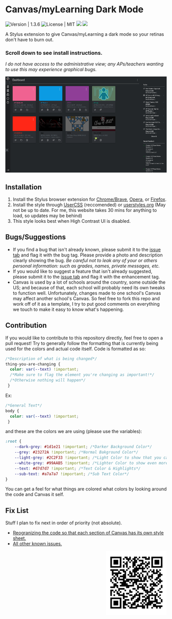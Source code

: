 # Canvas/myLearning Dark Mode
![Version | 1.3.6](https://img.shields.io/badge/version-1.3.6-green)
![License | MIT](https://img.shields.io/github/license/soupyzinc/CanvasDarkMode)
![](https://img.shields.io/github/issues-raw/soupyzinc/canvasdarkmode)
![](https://img.shields.io/github/issues-closed-raw/soupyzinc/canvasdarkmode)


A Stylus extension to give Canvas/myLearning a dark mode so your retinas don't have to burn out. 

### **Scroll down to see install instructions.**

*I do not have access to the administrative view; any APs/teachers wanting to use this may experience graphical bugs.*

<p align="left">
<img src="https://github.com/SoupyzInc/CanvasDarkMode/blob/main/images/Dashboardv1.1.5.png" alt="alt text" height="300">
</p>

## Installation
1. Install the Stylus browser extension for [Chrome/Brave](https://chrome.google.com/webstore/detail/stylus/clngdbkpkpeebahjckkjfobafhncgmne), [Opera](https://addons.opera.com/en-gb/extensions/details/stylus/), or [Firefox](https://addons.mozilla.org/en-US/firefox/addon/styl-us/).
2. Install the style through [UserCSS](https://raw.githubusercontent.com/SoupyzInc/CanvasDarkMode/main/CanvasDarkMode.user.css) (reccomended) or [userstyles.org](https://userstyles.org/styles/191622/mylearning-dark-mode) (May not be up to date. For me, this website takes 30 mins for anything to load, so updates may be behind)
3. This style looks best when High Contrast UI is disabled.

## Bugs/Suggestions
- If you find a bug that isn't already known, please submit it to the [issue tab](https://github.com/SoupyzInc/CanvasDarkMode/issues) and flag it with the bug tag. Please provide a photo and description clearly showing the bug. *Be careful not to leak any of your or others personal information: such as grades, names, private messages, etc.*
- If you would like to suggest a feature that isn't already suggested, please submit it to the [issue tab](https://github.com/SoupyzInc/CanvasDarkMode/issues) and flag it with the enhancement tag.
- Canvas is used by a lot of schools around the country, some outside the US; and because of that, each school will probably need its own tweaks to function well. Unfortunately, changes made to one school's Canvas may affect another school's Canvas. So feel free to fork this repo and work off of it as a template, I try to put good comments on everything we touch to make it easy to know what's happening.

## Contribution
If you would like to contribute to this repository directly, feel free to open a pull request! Try to generally follow the formatting that is currently being used for the colors and actual code itself.
Code is formatted as so:
```css
/*Description of what is being changed*/
thing-you-are-changing {
  color: var(--text) !important; 
  /*Make sure to flag the element you're changing as important!*/
  /*Otherwise nothing will happen*/
 }
```
Ex:
```css
/*General Text*/
body {
  color: var(--text) !important;
 }
```

and these are the colors we are using (please use the variables):
```css
:root {
    --dark-grey: #1d1e21 !important; /*Darker Background Color*/
    --grey: #23272A !important; /*Normal Bakground Color*/
    --light-grey: #2C2F33 !important; /*Light Color to show that you can interact*/
    --white-grey: #99AAB5 !important; /*Lighter Color to show even more interactivity*/
    --text: #d7d7d7 !important; /*Text Color & Highlights*/
    --sub-text: #a7a7a7 !important; /*Sub Text Color*/
}
```
You can get a feel for what things are colored what colors by looking around the code and Canvas it self.

## Fix List
Stuff I plan to fix next in order of priority (not absolute).

- [Reogranizing the code so that each section of Canvas has its own style sheet.](https://github.com/SoupyzInc/CanvasDarkMode/issues/12)
- [All other known issues.](https://github.com/SoupyzInc/CanvasDarkMode/issues)


<p align="right">
<img src="https://github.com/SoupyzInc/CanvasDarkMode/blob/main/images/CanvasDarkModeQRCode.png" alt="alt text" height="200">
</p>

<!-- -->
